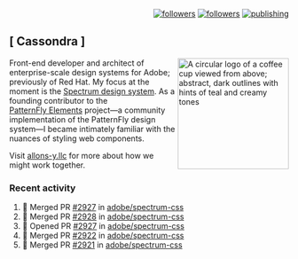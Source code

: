 <p align="right"><a rel="me" href="https://front-end.social/@castastrophe">
    <img alt="followers" title="Follow me on Mastodon" src="https://img.shields.io/mastodon/follow/109297102751309835?domain=https%3A%2F%2Ffront-end.social&label=Follow&logo=mastodon&logoColor=white&style=for-the-badge&labelColor=008080&color=006969"/></a>
  <a href="https://codepen.io/castastrophe/">
    <img alt="followers" title="Follow me on CodePen" src="https://img.shields.io/badge/23-1?color=640464&labelColor=7c007c&style=for-the-badge&logo=codepen&label=Follow"/></a>
<a href="https://castastrophe.medium.com/">
    <img alt="publishing" title="View articles on Medium" src="https://img.shields.io/badge/107-1?color=666&labelColor=444&label=subscribe&logo=medium&logoColor=white&style=for-the-badge"/></a>
</p>

## [&nbsp;Cassondra&nbsp;]

<img align="right" src="https://github-production-user-asset-6210df.s3.amazonaws.com/1840295/253016758-ba468774-1cd3-42c2-8f43-947b5eeb5edf.png" height="200" alt="A circular logo of a coffee cup viewed from above; abstract, dark outlines with hints of teal and creamy tones">

Front-end developer and architect of enterprise-scale design systems for Adobe; previously of Red Hat. My focus at the moment is the [Spectrum design system](https://github.com/adobe/spectrum-css). As a founding contributor to the [PatternFly&nbsp;Elements](https://github.com/patternfly/patternfly-elements) project&mdash;a community implementation of the PatternFly design system&mdash;I became intimately familiar with the nuances of styling web components.

Visit [allons-y.llc](http://allons-y.llc/) for more about how we might work together.

### Recent activity

<!--START_SECTION:activity-->
1. 🎉 Merged PR [#2927](https://github.com/adobe/spectrum-css/pull/2927) in [adobe/spectrum-css](https://github.com/adobe/spectrum-css)
2. 🎉 Merged PR [#2928](https://github.com/adobe/spectrum-css/pull/2928) in [adobe/spectrum-css](https://github.com/adobe/spectrum-css)
3. 💪 Opened PR [#2927](https://github.com/adobe/spectrum-css/pull/2927) in [adobe/spectrum-css](https://github.com/adobe/spectrum-css)
4. 🎉 Merged PR [#2922](https://github.com/adobe/spectrum-css/pull/2922) in [adobe/spectrum-css](https://github.com/adobe/spectrum-css)
5. 🎉 Merged PR [#2921](https://github.com/adobe/spectrum-css/pull/2921) in [adobe/spectrum-css](https://github.com/adobe/spectrum-css)
<!--END_SECTION:activity-->
